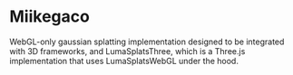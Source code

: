 # Miikegaco
WebGL-only gaussian splatting implementation designed to be integrated with 3D frameworks, and LumaSplatsThree, which is a Three.js implementation that uses LumaSplatsWebGL under the hood.
